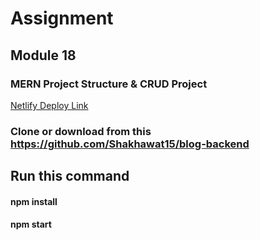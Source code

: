 # Assignment
## Module 18
### MERN Project Structure & CRUD Project

[Netlify Deploy Link](https://dainty-narwhal-7969f6.netlify.app/)

### Clone or download from this https://github.com/Shakhawat15/blog-backend
## Run this command
#### npm install
#### npm start
